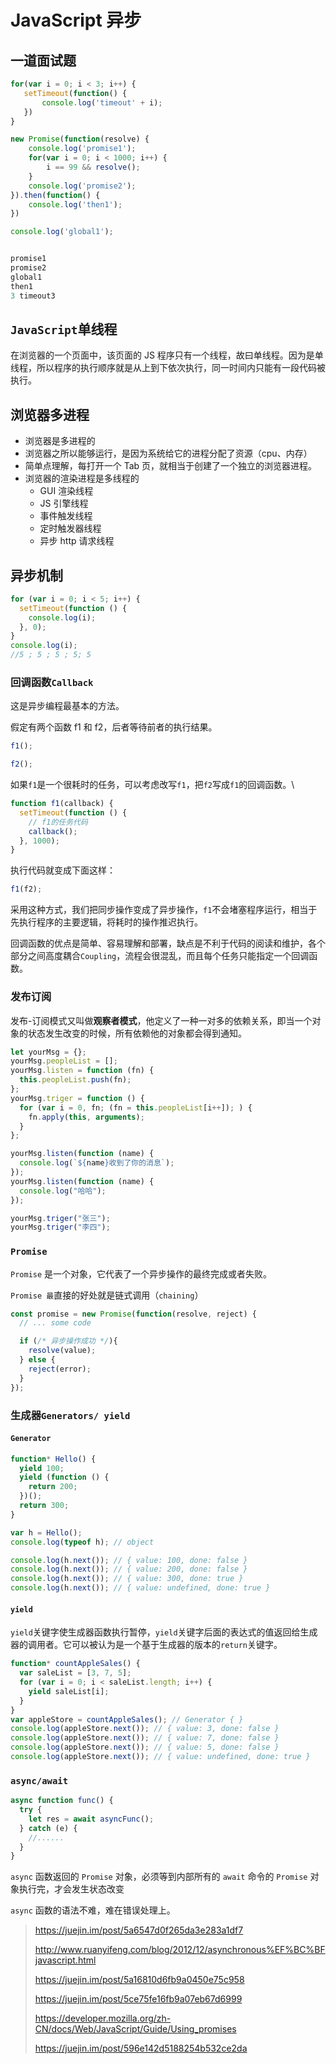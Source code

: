 # JavaScript 异步

## 一道面试题

```js
for(var i = 0; i < 3; i++) {
   setTimeout(function() {
       console.log('timeout' + i);
   })
}

new Promise(function(resolve) {
    console.log('promise1');
    for(var i = 0; i < 1000; i++) {
        i == 99 && resolve();
    }
    console.log('promise2');
}).then(function() {
    console.log('then1');
})

console.log('global1');


promise1
promise2
global1
then1
3 timeout3

```

## `JavaScript`单线程

在浏览器的一个页面中，该页面的 JS 程序只有一个线程，故曰单线程。因为是单线程，所以程序的执行顺序就是从上到下依次执行，同一时间内只能有一段代码被执行。

## 浏览器多进程

- 浏览器是多进程的
- 浏览器之所以能够运行，是因为系统给它的进程分配了资源（cpu、内存）
- 简单点理解，每打开一个 Tab 页，就相当于创建了一个独立的浏览器进程。
- 浏览器的渲染进程是多线程的
  - GUI 渲染线程
  - JS 引擎线程
  - 事件触发线程
  - 定时触发器线程
  - 异步 http 请求线程

## 异步机制

```js
for (var i = 0; i < 5; i++) {
  setTimeout(function () {
    console.log(i);
  }, 0);
}
console.log(i);
//5 ; 5 ; 5 ; 5; 5
```

### 回调函数`Callback`

这是异步编程最基本的方法。

假定有两个函数 f1 和 f2，后者等待前者的执行结果。

```js
f1();

f2();
```

如果`f1`是一个很耗时的任务，可以考虑改写`f1`，把`f2`写成`f1`的回调函数。\

```js
function f1(callback) {
  setTimeout(function () {
    // f1的任务代码
    callback();
  }, 1000);
}
```

执行代码就变成下面这样：

```js
f1(f2);
```

采用这种方式，我们把同步操作变成了异步操作，`f1`不会堵塞程序运行，相当于先执行程序的主要逻辑，将耗时的操作推迟执行。

回调函数的优点是简单、容易理解和部署，缺点是不利于代码的阅读和维护，各个部分之间高度耦合`Coupling`，流程会很混乱，而且每个任务只能指定一个回调函数。

### 发布订阅

发布-订阅模式又叫做**观察者模式**，他定义了一种一对多的依赖关系，即当一个对象的状态发生改变的时候，所有依赖他的对象都会得到通知。

```js
let yourMsg = {};
yourMsg.peopleList = [];
yourMsg.listen = function (fn) {
  this.peopleList.push(fn);
};
yourMsg.triger = function () {
  for (var i = 0, fn; (fn = this.peopleList[i++]); ) {
    fn.apply(this, arguments);
  }
};

yourMsg.listen(function (name) {
  console.log(`${name}收到了你的消息`);
});
yourMsg.listen(function (name) {
  console.log("哈哈");
});

yourMsg.triger("张三");
yourMsg.triger("李四");
```

### `Promise`

`Promise` 是一个对象，它代表了一个异步操作的最终完成或者失败。

`Promise 最`直接的好处就是链式调用（`chaining`）

```js
const promise = new Promise(function(resolve, reject) {
  // ... some code

  if (/* 异步操作成功 */){
    resolve(value);
  } else {
    reject(error);
  }
});
```

### 生成器`Generators/ yield`

#### `Generator`

```js
function* Hello() {
  yield 100;
  yield (function () {
    return 200;
  })();
  return 300;
}

var h = Hello();
console.log(typeof h); // object

console.log(h.next()); // { value: 100, done: false }
console.log(h.next()); // { value: 200, done: false }
console.log(h.next()); // { value: 300, done: true }
console.log(h.next()); // { value: undefined, done: true }
```

#### `yield`

`yield`关键字使生成器函数执行暂停，`yield`关键字后面的表达式的值返回给生成器的调用者。它可以被认为是一个基于生成器的版本的`return`关键字。

```js
function* countAppleSales() {
  var saleList = [3, 7, 5];
  for (var i = 0; i < saleList.length; i++) {
    yield saleList[i];
  }
}
var appleStore = countAppleSales(); // Generator { }
console.log(appleStore.next()); // { value: 3, done: false }
console.log(appleStore.next()); // { value: 7, done: false }
console.log(appleStore.next()); // { value: 5, done: false }
console.log(appleStore.next()); // { value: undefined, done: true }
```

### `async/await`

```js
async function func() {
  try {
    let res = await asyncFunc();
  } catch (e) {
    //......
  }
}
```

`async` 函数返回的 `Promise` 对象，必须等到内部所有的 `await` 命令的 `Promise` 对象执行完，才会发生状态改变

`async` 函数的语法不难，难在错误处理上。

> <https://juejin.im/post/5a6547d0f265da3e283a1df7>
>
> <http://www.ruanyifeng.com/blog/2012/12/asynchronous%EF%BC%BFjavascript.html>
>
> <https://juejin.im/post/5a16810d6fb9a0450e75c958>
>
> <https://juejin.im/post/5ce75fe16fb9a07eb67d6999>
>
> <https://developer.mozilla.org/zh-CN/docs/Web/JavaScript/Guide/Using_promises>
>
> <https://juejin.im/post/596e142d5188254b532ce2da>
